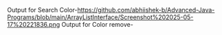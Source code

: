 Output for Search Color-https://github.com/abhiishek-b/Advanced-Java-Programs/blob/main/ArrayListInterface/Screenshot%202025-05-17%20221836.png
Output for Color remove-
